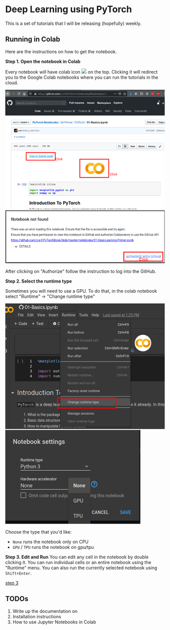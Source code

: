 # Deep Learning using PyTorch

This is a set of tutorials that I will be releasing (hopefully) weekly.

## Running in Colab

Here are the instructions on how to get the notebook.

**Step 1. Open the notebook in Colab**

Every notebook will have colab icon <img src="https://colab.research.google.com/img/colab_favicon.ico" width=16/> on the top.
Clicking it will redirect you to the Google Colab notebooks where you can run the tutorials in the cloud.

![step 1](imgs/colab_step_1.png)
![step 1a](imgs/colab_step_1_auth.png)

After clicking on "Authorize" follow the instruction to log into the GitHub.

**Step 2. Select the runtime type**

Sometimes you will need to use a GPU.
To do that, in the colab notebook select "Runtime" -> "Change runtime type"

![step 2a](imgs/colab_step_2_a.png)
![step 2b](imgs/colab_step_2_b.png)

Choose the type that you'd like:
- `None` runs the notebook only on CPU
- `GPU` / `TPU` runs the notebook on gpu/tpu

**Step 3. Edit and Run**
You can edit any cell in the notebook by double clicking it.
You can run individual cells or an entire notebook using the "Runtime" menu.
You can also run the currently selected notebook using `Shift+Enter`.

[step 3](imgs/colab_step_3.png)

## TODOs

1. Write up the documentation on
  1. Installation instructions
  2. How to use Jupyter Notebooks in Colab

